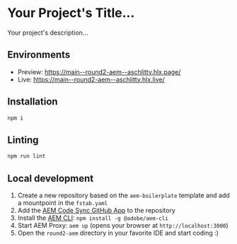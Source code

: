 # Your Project's Title...
Your project's description...

## Environments
- Preview: https://main--round2-aem--aschlitty.hlx.page/
- Live: https://main--round2-aem--aschlitty.hlx.live/

## Installation

```sh
npm i
```

## Linting

```sh
npm run lint
```

## Local development

1. Create a new repository based on the `aem-boilerplate` template and add a mountpoint in the `fstab.yaml`
1. Add the [AEM Code Sync GitHub App](https://github.com/apps/aem-code-sync) to the repository
1. Install the [AEM CLI](https://github.com/adobe/helix-cli): `npm install -g @adobe/aem-cli`
1. Start AEM Proxy: `aem up` (opens your browser at `http://localhost:3000`)
1. Open the `round2-aem` directory in your favorite IDE and start coding :)

